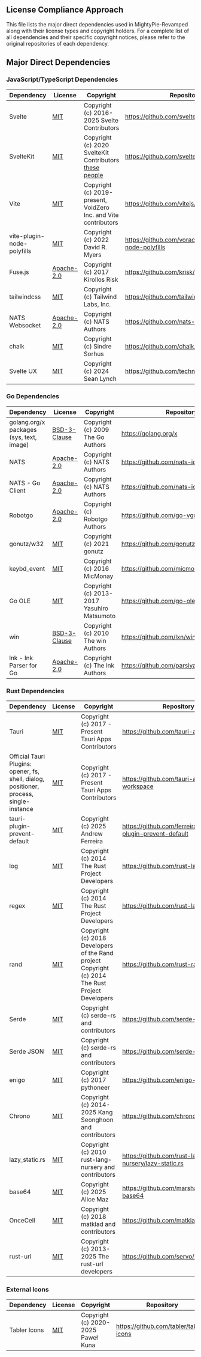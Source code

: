 ## License Compliance Approach

This file lists the major direct dependencies used in MightyPie-Revamped along with their license types and copyright
holders. For a complete list of all dependencies and their specific copyright notices, please refer to the original
repositories of each dependency.

## Major Direct Dependencies

### JavaScript/TypeScript Dependencies

| Dependency                 | License                                      | Copyright                                                                                                     | Repository                                              |
|----------------------------|----------------------------------------------|---------------------------------------------------------------------------------------------------------------|---------------------------------------------------------|
| Svelte                     | [MIT](./texts/MIT_license.txt)               | Copyright (c) 2016-2025 Svelte Contributors                                                                   | https://github.com/sveltejs/svelte                      |
| SvelteKit                  | [MIT](./texts/MIT_license.txt)               | Copyright (c) 2020 SvelteKit Contributors [these people](https://github.com/sveltejs/kit/graphs/contributors) | https://github.com/sveltejs/kit                         |
| Vite                       | [MIT](./texts/MIT_license.txt)               | Copyright (c) 2019-present, VoidZero Inc. and Vite contributors                                               | https://github.com/vitejs/vite                          |
| vite-plugin-node-polyfills | [MIT](./texts/MIT_license.txt)               | Copyright (c) 2022 David R. Myers                                                                             | https://github.com/voracious/vite-plugin-node-polyfills |
| Fuse.js                    | [Apache-2.0](./texts/Apache-2.0_license.txt) | Copyright (c) 2017 Kirollos Risk                                                                              | https://github.com/krisk/Fuse                           |
| tailwindcss                | [MIT](./texts/MIT_license.txt)               | Copyright (c) Tailwind Labs, Inc.                                                                             | https://github.com/tailwindlabs/tailwindcss             |
| NATS Websocket             | [Apache-2.0](./texts/Apache-2.0_license.txt) | Copyright (c) NATS Authors                                                                                    | https://github.com/nats-io/nats.ws                      |
| chalk                      | [MIT](./texts/MIT_license.txt)               | Copyright (c) Sindre Sorhus                                                                                   | https://github.com/chalk/chalk                          |
| Svelte UX                  | [MIT](./texts/MIT_license.txt)               | Copyright (c) 2024 Sean Lynch                                                                                 | https://github.com/techniq/svelte-ux                    |

### Go Dependencies

| Dependency                                    | License                                          | Copyright                                  | Repository                              |
|-----------------------------------------------|--------------------------------------------------|--------------------------------------------|-----------------------------------------|
| golang.org/x packages <br/>(sys, text, image) | [BSD-3-Clause](./texts/BSD-3-Clause_license.txt) | Copyright (c) 2009 The Go Authors          | https://golang.org/x                    |
| NATS                                          | [Apache-2.0](./texts/Apache-2.0_license.txt)     | Copyright (c) NATS Authors                 | https://github.com/nats-io/nats-server  |
| NATS - Go Client                              | [Apache-2.0](./texts/Apache-2.0_license.txt)     | Copyright (c) NATS Authors                 | https://github.com/nats-io/nats.go      |
| Robotgo                                       | [Apache-2.0](./texts/Apache-2.0_license.txt)     | Copyright (c) Robotgo Authors              | https://github.com/go-vgo/robotgo       |
| gonutz/w32                                    | [MIT](./texts/MIT_license.txt)                   | Copyright (c) 2021 gonutz                  | https://github.com/gonutz/w32           |
| keybd_event                                   | [MIT](./texts/MIT_license.txt)                   | Copyright (c) 2016 MicMonay                | https://github.com/micmonay/keybd_event |
| Go OLE                                        | [MIT](./texts/MIT_license.txt)                   | Copyright (c) 2013-2017 Yasuhiro Matsumoto | https://github.com/go-ole/go-ole        |
| win                                           | [BSD-3-Clause](./texts/BSD-3-Clause_license.txt) | Copyright (c) 2010 The win Authors         | https://github.com/lxn/win              |
| lnk - lnk Parser for Go                       | [Apache-2.0](./texts/Apache-2.0_license.txt)     | Copyright (c) The lnk Authors              | https://github.com/parsiya/golnk        |

### Rust Dependencies

| Dependency                                                                                      | License                        | Copyright                                                                                            | Repository                                                  |
|-------------------------------------------------------------------------------------------------|--------------------------------|------------------------------------------------------------------------------------------------------|-------------------------------------------------------------|
| Tauri                                                                                           | [MIT](./texts/MIT_license.txt) | Copyright (c) 2017 - Present Tauri Apps Contributors                                                 | https://github.com/tauri-apps/tauri                         |
| Official Tauri Plugins:<br/>opener, fs, shell, dialog,<br/>positioner, process, single-instance | [MIT](./texts/MIT_license.txt) | Copyright (c) 2017 - Present Tauri Apps Contributors                                                 | https://github.com/tauri-apps/plugins-workspace             |
| tauri-plugin-prevent-default                                                                    | [MIT](./texts/MIT_license.txt) | Copyright (c) 2025 Andrew Ferreira                                                                   | https://github.com/ferreira-tb/tauri-plugin-prevent-default |
| log                                                                                             | [MIT](./texts/MIT_license.txt) | Copyright (c) 2014 The Rust Project Developers                                                       | https://github.com/rust-lang/log                            |
| regex                                                                                           | [MIT](./texts/MIT_license.txt) | Copyright (c) 2014 The Rust Project Developers                                                       | https://github.com/rust-lang/regex                          |
| rand                                                                                            | [MIT](./texts/MIT_license.txt) | Copyright (c) 2018 Developers of the Rand project<br/>Copyright (c) 2014 The Rust Project Developers | https://github.com/rust-random/rand                         |
| Serde                                                                                           | [MIT](./texts/MIT_license.txt) | Copyright (c) serde-rs and contributors                                                              | https://github.com/serde-rs/serde                           |
| Serde JSON                                                                                      | [MIT](./texts/MIT_license.txt) | Copyright (c) serde-rs and contributors                                                              | https://github.com/serde-rs/json                            |
| enigo                                                                                           | [MIT](./texts/MIT_license.txt) | Copyright (c) 2017 pythoneer                                                                         | https://github.com/enigo-rs/enigo                           |
| Chrono                                                                                          | [MIT](./texts/MIT_license.txt) | Copyright (c) 2014-2025 Kang Seonghoon and contributors                                              | https://github.com/chronotope/chrono                        |
| lazy_static.rs                                                                                  | [MIT](./texts/MIT_license.txt) | Copyright (c) 2010 rust-lang-nursery and contributors                                                | https://github.com/rust-lang-nursery/lazy-static.rs         |
| base64                                                                                          | [MIT](./texts/MIT_license.txt) | Copyright (c) 2025 Alice Maz                                                                         | https://github.com/marshallpierce/rust-base64               |
| OnceCell                                                                                        | [MIT](./texts/MIT_license.txt) | Copyright (c) 2018 matklad and contributors                                                          | https://github.com/matklad/once_cell                        |
| rust-url                                                                                        | [MIT](./texts/MIT_license.txt) | Copyright (c) 2013-2025 The rust-url developers                                                      | https://github.com/servo/rust-url                           |

### External Icons

| Dependency   | License                        | Copyright                          | Repository                             |
|--------------|--------------------------------|------------------------------------|----------------------------------------|
| Tabler Icons | [MIT](./texts/MIT_license.txt) | Copyright (c) 2020-2025 Paweł Kuna | https://github.com/tabler/tabler-icons |